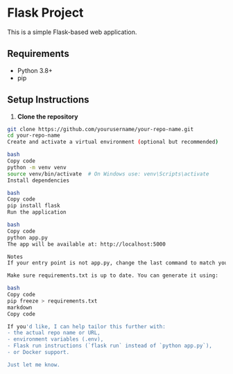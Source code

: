 # Flask Project

This is a simple Flask-based web application.

## Requirements

- Python 3.8+
- pip

## Setup Instructions

1. **Clone the repository**

```bash
git clone https://github.com/yourusername/your-repo-name.git
cd your-repo-name
Create and activate a virtual environment (optional but recommended)

bash
Copy code
python -m venv venv
source venv/bin/activate  # On Windows use: venv\Scripts\activate
Install dependencies

bash
Copy code
pip install flask
Run the application

bash
Copy code
python app.py
The app will be available at: http://localhost:5000

Notes
If your entry point is not app.py, change the last command to match your main file.

Make sure requirements.txt is up to date. You can generate it using:

bash
Copy code
pip freeze > requirements.txt
markdown
Copy code

If you'd like, I can help tailor this further with:
- the actual repo name or URL,
- environment variables (.env),
- Flask run instructions (`flask run` instead of `python app.py`),
- or Docker support.

Just let me know.



